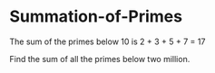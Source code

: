 # Summation-of-Primes

The sum of the primes below 10 is 2 + 3 + 5 + 7 = 17

Find the sum of all the primes below two million.
